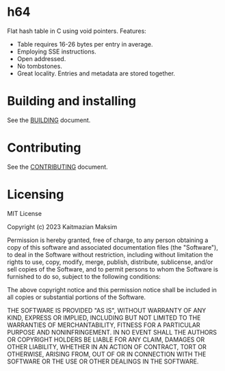 # h64

Flat hash table in C using void pointers.
Features:
* Table requires 16-26 bytes per entry in average.
* Employing SSE instructions.
* Open addressed.
* No tombstones.
* Great locality. Entries and metadata are stored together.

# Building and installing

See the [BUILDING](BUILDING.md) document.

# Contributing

See the [CONTRIBUTING](CONTRIBUTING.md) document.

# Licensing

MIT License

Copyright (c) 2023 Kaitmazian Maksim

Permission is hereby granted, free of charge, to any person obtaining a copy
of this software and associated documentation files (the "Software"), to deal
in the Software without restriction, including without limitation the rights
to use, copy, modify, merge, publish, distribute, sublicense, and/or sell
copies of the Software, and to permit persons to whom the Software is
furnished to do so, subject to the following conditions:

The above copyright notice and this permission notice shall be included in all
copies or substantial portions of the Software.

THE SOFTWARE IS PROVIDED "AS IS", WITHOUT WARRANTY OF ANY KIND, EXPRESS OR
IMPLIED, INCLUDING BUT NOT LIMITED TO THE WARRANTIES OF MERCHANTABILITY,
FITNESS FOR A PARTICULAR PURPOSE AND NONINFRINGEMENT. IN NO EVENT SHALL THE
AUTHORS OR COPYRIGHT HOLDERS BE LIABLE FOR ANY CLAIM, DAMAGES OR OTHER
LIABILITY, WHETHER IN AN ACTION OF CONTRACT, TORT OR OTHERWISE, ARISING FROM,
OUT OF OR IN CONNECTION WITH THE SOFTWARE OR THE USE OR OTHER DEALINGS IN THE
SOFTWARE.
